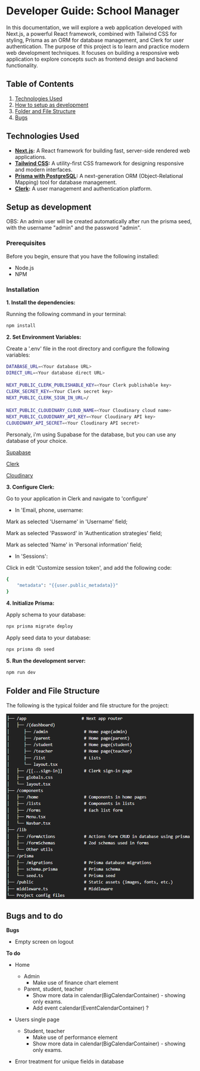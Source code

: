 # Developer Guide: School Manager

In this documentation, we will explore a web application developed with Next.js, a powerful React framework, combined with Tailwind CSS for styling, Prisma as an ORM for database management, and Clerk for user authentication. The purpose of this project is to learn and practice modern web development techniques. It focuses on building a responsive web application to explore concepts such as frontend design and backend functionality.

## Table of Contents

1. [Technologies Used](#technologies-used)
2. [How to setup as development](#setup-as-development)
3. [Folder and File Structure](#folder-and-file-structure)
4. [Bugs](#bugs-and-to-do)

## Technologies Used

- **[Next.js](https://nextjs.org/):** A React framework for building fast, server-side rendered web applications.  
- **[Tailwind CSS](https://tailwindcss.com/):** A utility-first CSS framework for designing responsive and modern interfaces.  
- **[Prisma with PostgreSQL](https://www.prisma.io/):** A next-generation ORM (Object-Relational Mapping) tool for database management.  
- **[Clerk](https://clerk.dev/):** A user management and authentication platform.

## Setup as development

OBS: An admin user will be created automatically after run the prisma seed, with the username "admin" and the password "admin".

### Prerequisites

Before you begin, ensure that you have the following installed:

- Node.js
- NPM

### Installation

**1. Install the dependencies:** 

Running the following command in your terminal:

```bash
npm install
```

**2. Set Environment Variables:**

Create a '.env' file in the root directory and configure the following variables:

```bash
DATABASE_URL=<Your database URL>
DIRECT_URL=<Your database direct URL>

NEXT_PUBLIC_CLERK_PUBLISHABLE_KEY=<Your Clerk publishable key>
CLERK_SECRET_KEY=<Your Clerk secret key>
NEXT_PUBLIC_CLERK_SIGN_IN_URL=/

NEXT_PUBLIC_CLOUDINARY_CLOUD_NAME=<Your Cloudinary cloud name>
NEXT_PUBLIC_CLOUDINARY_API_KEY=<Your Cloudinary API key>
CLOUDINARY_API_SECRET=<Your Cloudinary API secret>
```

Personaly, i'm using Supabase for the database, but you can use any database of your choice.

[Supabase](https://supabase.com/dashboard/projects)

[Clerk](https://dashboard.clerk.com/)

[Cloudinary](https://cloudinary.com/documentation/how_to_integrate_cloudinary)

**3. Configure Clerk:**

Go to your application in Clerk and navigate to 'configure'

* In 'Email, phone, username:

Mark as selected 'Username' in 'Username' field;

Mark as selected 'Password' in 'Authentication strategies' field;

Mark as selected 'Name' in 'Personal information' field;

* In 'Sessions':

Click in edit 'Customize session token', and add the following code:

```bash
{
	"metadata": "{{user.public_metadata}}"
}
```

**4. Initialize Prisma:**

Apply schema to your database:

```bash
npx prisma migrate deploy
```

Apply seed data to your database:

```bash
npx prisma db seed
```

**5. Run the development server:**

```bash
npm run dev
```

## Folder and File Structure

The following is the typical folder and file structure for the project:

![Folder structure](folder-structure.png)

## Bugs and to do

**Bugs**

- Empty screen on logout

**To do**

- Home
    - Admin
        - Make use of finance chart element
    - Parent, student, teacher
        - Show more data in calendar(BigCalendarContainer) - showing only exams.
        - Add event calendar(EventCalendarContainer) ?

- Users single page
    - Student, teacher
        - Make use of performance element
        - Show more data in calendar(BigCalendarContainer) - showing only exams.

- Error treatment for unique fields in database

